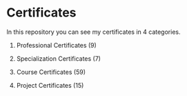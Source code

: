 # Certificates

In this repository you can see my certificates in 4 categories.

1. Professional Certificates (9)

2. Specialization Certificates (7)

3. Course Certificates (59)

4. Project Certificates (15)